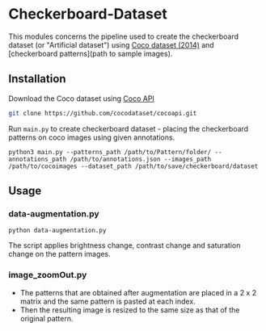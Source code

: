 # Checkerboard-Dataset

This modules concerns the pipeline used to create the checkerboard dataset (or "Artificial dataset") using [Coco dataset (2014)](https://cocodataset.org/#download) and [checkerboard patterns](path to sample images).

## Installation

Download the Coco dataset using [Coco API](https://github.com/cocodataset/cocoapi)

```bash
git clone https://github.com/cocodataset/cocoapi.git
```

Run `main.py` to create checkerboard dataset - placing the checkerboard patterns on coco images using given annotations.

```
python3 main.py --patterns_path /path/to/Pattern/folder/ --annotations_path /path/to/annotations.json --images_path /path/to/cocoimages --dataset_path /path/to/save/checkerboard/dataset
```

## Usage

### data-augmentation.py

```
python data-augmentation.py
```

The script applies brightness change, contrast change and saturation change on the pattern images.

### image_zoomOut.py

* The patterns that are obtained after augmentation are placed in a 2 x 2 matrix and the same pattern is pasted at each index. 
* Then the resulting image is resized to the same size as that of the original pattern.